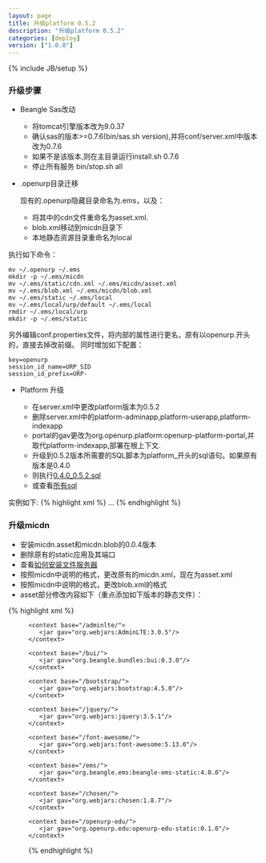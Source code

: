 ```yaml
---
layout: page
title: 升级platform 0.5.2
description: "升级platform 0.5.2"
categories: [deploy]
version: ["1.0.0"]
---
```

{% include JB/setup %}

### 升级步骤

* Beangle Sas改动

  - 将tomcat引擎版本改为9.0.37
  - 确认sas的版本>=0.7.6(bin/sas.sh version),并将conf/server.xml中版本改为0.7.6
  - 如果不是该版本,则在主目录运行install.sh 0.7.6
  - 停止所有服务 bin/stop.sh all

* .openurp目录迁移

  现有的.openurp隐藏目录命名为.ems，以及：

  - 将其中的cdn文件重命名为asset.xml.
  - blob.xml移动到micdn目录下
  - 本地静态资源目录重命名为local

执行如下命令：

    
    mv ~/.openurp ~/.ems
    mkdir -p ~/.ems/micdn
    mv ~/.ems/static/cdn.xml ~/.ems/micdn/asset.xml
    mv ~/.ems/blob.xml ~/.ems/micdn/blob.xml
    mv ~/.ems/static ~/.ems/local
    mv ~/.ems/local/urp/default ~/.ems/local
    rmdir ~/.ems/local/urp
    mkdir -p ~/.ems/static

  另外编辑conf.properties文件，将内部的属性进行更名，原有以openurp.开头的，直接去掉改前缀。 
  同时增加如下配置：

    key=openurp
    session_id_name=URP_SID
    session_id_prefix=URP-

* Platform 升级

  - 在server.xml中更改platform版本为0.5.2
  - 删除server.xml中的platform-adminapp,platform-userapp,platform-indexapp
  - portal的gav更改为org.openurp.platform:openurp-platform-portal,并取代platform-indexapp,部署在根上下文.
  - 升级到0.5.2版本所需要的SQL脚本为platform_开头的sql语句。如果原有版本是0.4.0
  - 则执行[0.4.0_0.5.2.sql](/ddl/platform/update/0.4.0_0.5.2.sql)
  - 或查看[所有sql](/ddl/ddl.html)

实例如下:
{% highlight xml %}
    <Webapp name="platform-cas"  gav="org.openurp.platform:openurp-platform-cas:0.5.2" />
    <Webapp name="platform-portal"  gav="org.openurp.platform:openurp-platform-portal:0.5.2" />
    <Webapp name="platform-ws"  gav="org.openurp.platform:openurp-platform-ws:0.5.2" />
    ...
    <Deployment webapp="platform-portal" on="platform" path=""/>
    <Deployment webapp="platform-cas" on="platform" path="/cas"/>
    <Deployment webapp="platform-ws" on="platform" path="/api/platform"/>
{% endhighlight %}

### 升级micdn
  - 安装micdn.asset和micdn.blob的0.0.4版本
  - 删除原有的static应用及其端口
  - 查看[如何安装文件服务器](/deploy/micdn.html)
  - 按照micdn中说明的格式，更改原有的micdn.xml，现在为asset.xml
  - 按照micdn中说明的格式，更改blob.xml的格式
  - asset部分修改内容如下（重点添加如下版本的静态文件）：

{% highlight xml %}
    <context base="/local/">
       <dir location="/home/openurp/.ems/local"/>
    </context>

    <context base="/adminlte/">
       <jar gav="org.webjars:AdminLTE:3.0.5"/>
    </context>

    <context base="/bui/">
       <jar gav="org.beangle.bundles:bui:0.3.0"/>
    </context>

    <context base="/bootstrap/">
       <jar gav="org.webjars:bootstrap:4.5.0"/>
    </context>

    <context base="/jquery/">
       <jar gav="org.webjars:jquery:3.5.1"/>
    </context>

    <context base="/font-awesome/">
       <jar gav="org.webjars:font-awesome:5.13.0"/>
    </context>

    <context base="/ems/">
       <jar gav="org.beangle.ems:beangle-ems-static:4.0.0"/>
    </context>

    <context base="/chosen/">
       <jar gav="org.webjars:chosen:1.8.7"/>
    </context>

    <context base="/openurp-edu/">
       <jar gav="org.openurp.edu:openurp-edu-static:0.1.0"/>
    </context>
{% endhighlight %}


